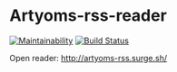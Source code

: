 # Artyoms-rss-reader

[![Maintainability](https://api.codeclimate.com/v1/badges/b0fa170b5e0e96f2424a/maintainability)](https://codeclimate.com/github/vinnityom/project-lvl3-s452/maintainability) [![Build Status](https://travis-ci.org/vinnityom/project-lvl3-s452.svg?branch=master)](https://travis-ci.org/vinnityom/project-lvl3-s452)

Open reader: http://artyoms-rss.surge.sh/